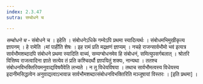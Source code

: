```yaml
---
index: 2.3.47
sutra: सम्बोधने च

---
```

_सम्बोधने च_ - संबोधने च । इहेति । संबोधनेऽधिके गम्येऽपि प्रथमा स्यादित्यर्थः । संबोधमभिमुखीकृत्य ज्ञापनम् । हे रामेति ।मां पाही॑ति शेषः । इह रामं प्रति मद्रक्षणं ज्ञाप्यम् । नचहे राजन्सार्वभौमो भव॑ इत्यत्र सार्वभौमशब्दादपि संबोधने प्रथमा स्यादिति वाच्यं, सम्यग्बोधनमेव हि संबोधनं, समित्युपसर्गबलात् । श्रोतरि विसिष्य राजत्वादिना ज्ञाते सत्येव तं प्रति कश्चिदर्थौ ज्ञापयितुं शक्यः, नान्यथा । ततश्च संबोधनविभक्तिरियमनुवाद्यविषयैवेति लभ्यते । न तु विधेयविषया । तथाच सार्वभौमत्वस्य विधेयस्य इदानीमसिद्धत्वेन अनुवाद्यत्वाऽभावान्न सार्वभौमशब्दात्संबोधनविभक्तिरिति मञ्जूषायां विस्तरः । [इति प्रथमा] ।